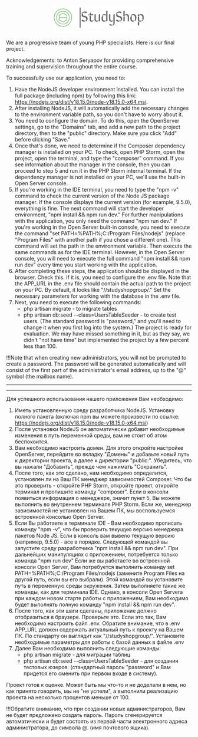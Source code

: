 <p align="center"><a href="//studyshop/" target="_blank"><img src="public/images/logo.png" alt="Logo"></a></p>

<p>We are a progressive team of young PHP specialists. Here is our final project.</p>
<p>Acknowledgements: to Anton Seryapov for providing comprehensive training and supervision throughout the entire course.</p>

To successfully use our application, you need to:

1. Have the NodeJS developer environment installed. You can install the full package (including npm) by following this link: https://nodejs.org/dist/v18.15.0/node-v18.15.0-x64.msi.
2. After installing NodeJS, it will automatically add the necessary changes to the environment variable path, so you don't have to worry about it.
3. You need to configure the domain. To do this, open the OpenServer settings, go to the "Domains" tab, and add a new path to the project directory, then to the "public" directory. Make sure you click "Add" before clicking "Save."
4. Once that's done, we need to determine if the Composer dependency manager is installed on your PC. To check, open PHP Storm, open the project, open the terminal, and type the "composer" command. If you see information about the manager in the console, then you can proceed to step 5 and run it in the PHP Storm internal terminal. If the dependency manager is not installed on your PC, we'll use the built-in Open Server console.
5. If you're working in the IDE terminal, you need to type the "npm -v" command to check the current version of the Node JS package manager. If the console displays the current version (for example, 9.5.0), everything is fine. The next command will start the developer environment, "npm install && npm run dev." For further manipulations with the application, you only need the command "npm run dev."
If you're working in the Open Server built-in console, you need to execute the command "set PATH=%PATH%;C:/Program Files/nodejs" (replace "Program Files" with another path if you chose a different one). This command will set the path in the environment variable. Then execute the same commands as for the IDE terminal. However, in the Open Server console, you will need to execute the full command "npm install && npm run dev" every time you start working with the application.
6. After completing these steps, the application should be displayed in the browser. Check this. If it is, you need to configure the .env file. Note that the APP_URL in the .env file should contain the actual path to the project on your PC. By default, it looks like "//studyshopgroup/." Set the necessary parameters for working with the database in the .env file.
7. Next, you need to execute the following commands:
    - php artisan migrate - to migrate tables
    - php artisan db:seed --class=UsersTableSeeder - to create test users. (The standard password is "password," and you'll need to change it when you first log into the system.)
The project is ready for evaluation.
We may have missed something in it, but as they say, we didn't "not have time" but implemented the project by a few percent less than 100.

!!!Note that when creating new administrators, you will not be prompted to create a password. The password will be generated automatically and will consist of the first part of the administrator's email address, up to the "@" symbol (the mailbox name).
*******************************************************************************************************************************************************************************************************************************************
*********************************************************************************************************************************************************************
Для успешного использования нашего приложения Вам необходимо:
1. Иметь установленную среду разработчика NodeJS. Установку полного пакета (включая npm вы можете произвести по ссылке: https://nodejs.org/dist/v18.15.0/node-v18.15.0-x64.msi)
2. После установки NodeJS он автоматически добавит необходимые изменения в путь переменной среды, вам не стоит об этом беспокоится.
3. Вам необходимо настроить домен. Для этого откройте настройке OpenServer, перейдите во вкладку "Домены" и добавьте новый путь к директории проекта, а далее к директории "public:". Убедитесь, что вы нажали "Добавить", прежде чем нажимать "Сохранить".
4. После того, как это сделано, нам необходимо определится, установлен ли на Ваш ПК менеджер зависимостей Composer. Что бы это проверить - откройте PHP Storm, откройте проект, откройте терминал и пропишите команду "composer". Если в консоли появиться информация о менеджере, значит пункт 5, Вы можете выполнить во внутреннем терминале PHP Storm. Если же, менеджер зависимостей не установлен на Вашем ПК, мы воспользуемся встроенной консолью Open Server.
5. Если Вы работаете в терминале IDE - Вам необходимо прописать команду "npm -v", что бы проверить текущую версию менеджера пакетов Node JS. Если в консоль вам вывело текущую версию (например, 9.5.0) - все в порядке. Следующей командой вы запустите среду разработчика "npm install && npm run dev". При дальнейших манипуляциях с приложением, потребуется только команда "npm run dev"
   Если же вы работаете во встроенной консоли Open Server, Вам потребуется выполнить команду set PATH=%PATH%;C:/Program Files/nodejs (замените Program Files на другой путь, если вы его выбрали). Этой командой вы установите путь в переменную среды окружения. Затем выполняете такие же команды, как для терминала IDE. Однако, в консоли Open Servera при каждом новом старте работы с приложением, Вам необходимо будет выполнять полную команду "npm install && npm run dev".
6. После того, как эти шаги сделаны, приложение должно отобразиться в браузере. Проверьте это. Если это так, Вам необходимо настроить файл .env. Обратите внимание, что в .env APP_URL должен содержать актуальный путь к проекту на Вашем ПК. По стандарту он выглядит как "//studyshopgroup/". Установите необходимые параметры для работы с базой данных в файле .env
7. Далее Вам необходимо выполнить следующие команды:
    - php artisan migrate - для миграции таблиц
    - php artisan db:seed --class=UsersTableSeeder - для создания тестовых юзеров. (стандартный пароль "password" и Вам придется его сменить при первом входе в систему).

Проект готов к оценке.
Может быть мы что-то и не доделали в нем, но как принято говорить, мы не "не успели", а выполнили реализацию проекта на несколько процентов меньше от 100.

!!!Обратите внимание, что при создании новых администраторов, Вам не будет предложено создать пароль. Пароль сгенерируется автоматически и будет состоять из первой части электронного адреса администратора, до символа @. (имя почтового ящика).


